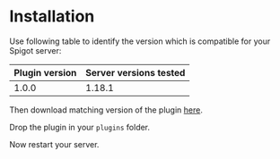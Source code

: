 # Installation
Use following table to identify the version which is compatible for your Spigot server:  

|Plugin version|Server versions tested|
|--------------|----------------------|
|1.0.0         |1.18.1                |

Then download matching version of the plugin [here](https://github.com/joestrhq/PostBox/releases).  
  
Drop the plugin in your `plugins` folder.

Now restart your server.
